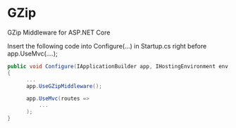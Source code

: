 # GZip
GZip Middleware for ASP.NET Core

Insert the following code into Configure(...) in Startup.cs right before app.UseMvc(....);

```cs
public void Configure(IApplicationBuilder app, IHostingEnvironment env, ILoggerFactory loggerFactory)
{
      ...
      app.UseGZipMiddleware();

      app.UseMvc(routes =>
          ...
      );
}
```